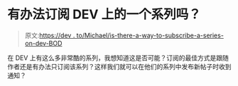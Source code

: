 # 有办法订阅 DEV 上的一个系列吗？

> 原文:[https://dev . to/Michael/is-there-a-way-to-subscribe-a-series-on-dev-BOD](https://dev.to/michael/is-there-a-way-to-subscribe-to-a-series-on-dev-bod)

在 DEV 上有这么多非常酷的系列，我想知道这是否可能？订阅的最佳方式是跟随作者还是有办法只订阅该系列？这样我们就可以在他们的系列中发布新帖子时收到通知？